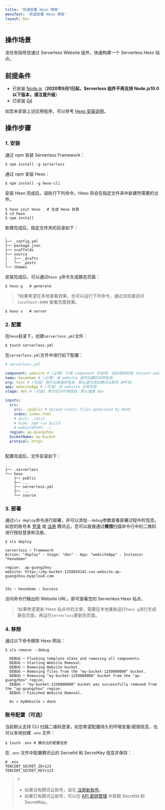 ```yaml
---
title: '快速部署 Hexo 博客'
menuText: '快速部署 Hexo 博客'
layout: Doc
---
```


## 操作场景
该任务指导您通过 Serverless Website 组件，快速构建一个 Serverless Hexo 站点。 

## 前提条件
- 已安装 [Node.js](https://nodejs.org/en/)（**2020年9月1日起，Serverless 组件不再支持 Node.js10.0 以下版本，请注意升级**）
- 已安装 [Git](https://git-scm.com/)

如您未安装上述应用程序，可以参考 [Hexo 安装说明](https://hexo.io/zh-cn/docs/)。




## 操作步骤
### 1. 安装
通过 npm 安装 Serverless Framework：
```
$ npm install -g serverless
```

通过 npm 安装 Hexo：
```
$ npm install -g hexo-cli
```

安装 Hexo 完成后，请执行下列命令，Hexo 将会在指定文件夹中新建所需要的文件。
```
$ hexo init hexo   # 生成 Hexo 目录
$ cd hexo
$ npm install
```

新建完成后，指定文件夹的目录如下：
```
.
├── _config.yml
├── package.json
├── scaffolds
├── source
|   ├── _drafts
|   └── _posts
└── themes
```

安装完成后，可以通过`hexo g`命令生成静态页面：
```
$ hexo g   # generate
```

>?如果希望在本地查看效果，也可以运行下列命令，通过浏览器访问 `localhost:4000` 查看页面效果。

```
$ hexo s   # server
```

### 2. 配置
在`hexo`目录下，创建`serverless.yml`文件：
```
$ touch serverless.yml
```
在`serverless.yml`文件中进行如下配置：
```yml
# serverless.yml

component: website # (必填) 引用 component 的名称，当前用到的是 tencent-website 组件
name: hexodemo # (必填) 该 website 组件创建的实例名称
org: test # (可选) 用于记录组织信息，默认值为您的腾讯云账号 APPID
app: websiteApp # (可选) 该 website 应用名称
stage: dev # (可选) 用于区分环境信息，默认值是 dev

inputs:
  src:
    src: ./public # Upload static files generated by HEXO
    index: index.html
    # dist: ./dist
    # hook: npm run build
    # websitePath: ./
  region: ap-guangzhou
  bucketName: my-bucket
  protocol: https
  
```

配置完成后，文件目录如下：
```
.
├── .serverless
└── hexo
    ├── public
    ├── ...
    ├── serverless.yml 
    ├── ...
    └── source

```

### 3. 部署
通过`sls deploy`命令进行部署，并可以添加`--debug`参数查看部署过程中的信息。
如您的账号未 [登录](https://cloud.tencent.com/login) 或 [注册](https://cloud.tencent.com/register) 腾讯云，您可以直接通过**微信**扫描命令行中的二维码进行授权登录和注册。
```
$ sls deploy

serverless ⚡ framework
Action: "deploy" - Stage: "dev" - App: "websiteApp" - Instance: "hexodemo"

region:  ap-guangzhou
website: https://my-bucket-1258834142.cos-website.ap-guangzhou.myqcloud.com


25s › hexodemo › Success
```

访问命令行输出的 Website URL，即可查看您的 Serverless Hexo 站点。

>!如果希望更新 Hexo 站点中的文章，需要在本地重新运行`hexo g`进行生成静态页面，再运行`serverless`更新到页面。

### 4. 移除

通过以下命令移除 Hexo 网站：
```console
$ sls remove --debug

  DEBUG ─ Flushing template state and removing all components.
  DEBUG ─ Starting Website Removal.
  DEBUG ─ Removing Website bucket.
  DEBUG ─ Removing files from the "my-bucket-1250000000" bucket.
  DEBUG ─ Removing "my-bucket-1250000000" bucket from the "ap-guangzhou" region.
  DEBUG ─ "my-bucket-1250000000" bucket was successfully removed from the "ap-guangzhou" region.
  DEBUG ─ Finished Website Removal.

  6s » myWebsite » done

```

### 账号配置（可选）
当前默认支持 CLI 扫描二维码登录，如您希望配置持久的环境变量/密钥信息，也可以本地创建 `.env` 文件：
```
$ touch .env # 腾讯云的配置信息
```

在 `.env` 文件中配置腾讯云的 SecretId 和 SecretKey 信息并保存：
```env
# .env
TENCENT_SECRET_ID=123
TENCENT_SECRET_KEY=123
```
>?
>- 如果没有腾讯云账号，请先 [注册新账号](https://cloud.tencent.com/register)。
>- 如果已有腾讯云账号，可以在 [API 密钥管理](https://console.cloud.tencent.com/cam/capi) 中获取 SecretId 和 SecretKey。
